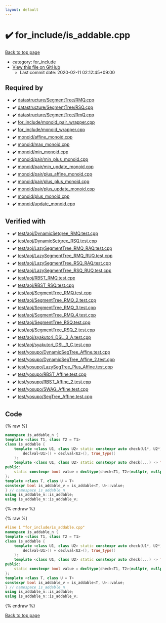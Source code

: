 ```yaml
---
layout: default
---
```


<!-- mathjax config similar to math.stackexchange -->
<script type="text/javascript" async
  src="https://cdnjs.cloudflare.com/ajax/libs/mathjax/2.7.5/MathJax.js?config=TeX-MML-AM_CHTML">
</script>
<script type="text/x-mathjax-config">
  MathJax.Hub.Config({
    TeX: { equationNumbers: { autoNumber: "AMS" }},
    tex2jax: {
      inlineMath: [ ['$','$'] ],
      processEscapes: true
    },
    "HTML-CSS": { matchFontHeight: false },
    displayAlign: "left",
    displayIndent: "2em"
  });
</script>

<script type="text/javascript" src="https://cdnjs.cloudflare.com/ajax/libs/jquery/3.4.1/jquery.min.js"></script>
<script src="https://cdn.jsdelivr.net/npm/jquery-balloon-js@1.1.2/jquery.balloon.min.js" integrity="sha256-ZEYs9VrgAeNuPvs15E39OsyOJaIkXEEt10fzxJ20+2I=" crossorigin="anonymous"></script>
<script type="text/javascript" src="../../assets/js/copy-button.js"></script>
<link rel="stylesheet" href="../../assets/css/copy-button.css" />


# :heavy_check_mark: for_include/is_addable.cpp

<a href="../../index.html">Back to top page</a>

* category: <a href="../../index.html#8be7b0dfa7a3a788ad1d174f54f0cafd">for_include</a>
* <a href="{{ site.github.repository_url }}/blob/master/for_include/is_addable.cpp">View this file on GitHub</a>
    - Last commit date: 2020-02-11 02:12:45+09:00




## Required by

* :heavy_check_mark: <a href="../datastructure/SegmentTree/RMQ.cpp.html">datastructure/SegmentTree/RMQ.cpp</a>
* :heavy_check_mark: <a href="../datastructure/SegmentTree/RSQ.cpp.html">datastructure/SegmentTree/RSQ.cpp</a>
* :heavy_check_mark: <a href="../datastructure/SegmentTree/RmQ.cpp.html">datastructure/SegmentTree/RmQ.cpp</a>
* :heavy_check_mark: <a href="monoid_pair_wrapper.cpp.html">for_include/monoid_pair_wrapper.cpp</a>
* :heavy_check_mark: <a href="monoid_wrapper.cpp.html">for_include/monoid_wrapper.cpp</a>
* :heavy_check_mark: <a href="../monoid/affine_monoid.cpp.html">monoid/affine_monoid.cpp</a>
* :heavy_check_mark: <a href="../monoid/max_monoid.cpp.html">monoid/max_monoid.cpp</a>
* :heavy_check_mark: <a href="../monoid/min_monoid.cpp.html">monoid/min_monoid.cpp</a>
* :heavy_check_mark: <a href="../monoid/pair/min_plus_monoid.cpp.html">monoid/pair/min_plus_monoid.cpp</a>
* :heavy_check_mark: <a href="../monoid/pair/min_update_monoid.cpp.html">monoid/pair/min_update_monoid.cpp</a>
* :heavy_check_mark: <a href="../monoid/pair/plus_affine_monoid.cpp.html">monoid/pair/plus_affine_monoid.cpp</a>
* :heavy_check_mark: <a href="../monoid/pair/plus_plus_monoid.cpp.html">monoid/pair/plus_plus_monoid.cpp</a>
* :heavy_check_mark: <a href="../monoid/pair/plus_update_monoid.cpp.html">monoid/pair/plus_update_monoid.cpp</a>
* :heavy_check_mark: <a href="../monoid/plus_monoid.cpp.html">monoid/plus_monoid.cpp</a>
* :heavy_check_mark: <a href="../monoid/update_monoid.cpp.html">monoid/update_monoid.cpp</a>


## Verified with

* :heavy_check_mark: <a href="../../verify/test/aoj/DynamicSetgree_RMQ.test.cpp.html">test/aoj/DynamicSetgree_RMQ.test.cpp</a>
* :heavy_check_mark: <a href="../../verify/test/aoj/DynamicSetgree_RSQ.test.cpp.html">test/aoj/DynamicSetgree_RSQ.test.cpp</a>
* :heavy_check_mark: <a href="../../verify/test/aoj/LazySegmentTree_RMQ_RAQ.test.cpp.html">test/aoj/LazySegmentTree_RMQ_RAQ.test.cpp</a>
* :heavy_check_mark: <a href="../../verify/test/aoj/LazySegmentTree_RMQ_RUQ.test.cpp.html">test/aoj/LazySegmentTree_RMQ_RUQ.test.cpp</a>
* :heavy_check_mark: <a href="../../verify/test/aoj/LazySegmentTree_RSQ_RAQ.test.cpp.html">test/aoj/LazySegmentTree_RSQ_RAQ.test.cpp</a>
* :heavy_check_mark: <a href="../../verify/test/aoj/LazySegmentTree_RSQ_RUQ.test.cpp.html">test/aoj/LazySegmentTree_RSQ_RUQ.test.cpp</a>
* :heavy_check_mark: <a href="../../verify/test/aoj/RBST_RMQ.test.cpp.html">test/aoj/RBST_RMQ.test.cpp</a>
* :heavy_check_mark: <a href="../../verify/test/aoj/RBST_RSQ.test.cpp.html">test/aoj/RBST_RSQ.test.cpp</a>
* :heavy_check_mark: <a href="../../verify/test/aoj/SegmentTree_RMQ.test.cpp.html">test/aoj/SegmentTree_RMQ.test.cpp</a>
* :heavy_check_mark: <a href="../../verify/test/aoj/SegmentTree_RMQ_2.test.cpp.html">test/aoj/SegmentTree_RMQ_2.test.cpp</a>
* :heavy_check_mark: <a href="../../verify/test/aoj/SegmentTree_RMQ_3.test.cpp.html">test/aoj/SegmentTree_RMQ_3.test.cpp</a>
* :heavy_check_mark: <a href="../../verify/test/aoj/SegmentTree_RMQ_4.test.cpp.html">test/aoj/SegmentTree_RMQ_4.test.cpp</a>
* :heavy_check_mark: <a href="../../verify/test/aoj/SegmentTree_RSQ.test.cpp.html">test/aoj/SegmentTree_RSQ.test.cpp</a>
* :heavy_check_mark: <a href="../../verify/test/aoj/SegmentTree_RSQ_2.test.cpp.html">test/aoj/SegmentTree_RSQ_2.test.cpp</a>
* :heavy_check_mark: <a href="../../verify/test/aoj/syakutori_DSL_3_A.test.cpp.html">test/aoj/syakutori_DSL_3_A.test.cpp</a>
* :heavy_check_mark: <a href="../../verify/test/aoj/syakutori_DSL_3_C.test.cpp.html">test/aoj/syakutori_DSL_3_C.test.cpp</a>
* :heavy_check_mark: <a href="../../verify/test/yosupo/DynamicSegTree_Affine.test.cpp.html">test/yosupo/DynamicSegTree_Affine.test.cpp</a>
* :heavy_check_mark: <a href="../../verify/test/yosupo/DynamicSegTree_Affine_2.test.cpp.html">test/yosupo/DynamicSegTree_Affine_2.test.cpp</a>
* :heavy_check_mark: <a href="../../verify/test/yosupo/LazySegTree_Plus_Affine.test.cpp.html">test/yosupo/LazySegTree_Plus_Affine.test.cpp</a>
* :heavy_check_mark: <a href="../../verify/test/yosupo/RBST_Affine.test.cpp.html">test/yosupo/RBST_Affine.test.cpp</a>
* :heavy_check_mark: <a href="../../verify/test/yosupo/RBST_Affine_2.test.cpp.html">test/yosupo/RBST_Affine_2.test.cpp</a>
* :heavy_check_mark: <a href="../../verify/test/yosupo/SWAG_Affine.test.cpp.html">test/yosupo/SWAG_Affine.test.cpp</a>
* :heavy_check_mark: <a href="../../verify/test/yosupo/SegTree_Affine.test.cpp.html">test/yosupo/SegTree_Affine.test.cpp</a>


## Code

<a id="unbundled"></a>
{% raw %}
```cpp
namespace is_addable_n {
template <class T1, class T2 = T1>
class is_addable {
	template <class U1, class U2> static constexpr auto check(U1*, U2*) -> decltype(
		declval<U1>() + declval<U2>(), true_type()
	);
	template <class U1, class U2> static constexpr auto check(...) -> false_type;
public:
	static constexpr bool value = decltype(check<T1, T2>(nullptr, nullptr))::value;
};
template <class T, class U = T>
constexpr bool is_addable_v = is_addable<T, U>::value;
} // namespace is_addable_n
using is_addable_n::is_addable;
using is_addable_n::is_addable_v;
```
{% endraw %}

<a id="bundled"></a>
{% raw %}
```cpp
#line 1 "for_include/is_addable.cpp"
namespace is_addable_n {
template <class T1, class T2 = T1>
class is_addable {
	template <class U1, class U2> static constexpr auto check(U1*, U2*) -> decltype(
		declval<U1>() + declval<U2>(), true_type()
	);
	template <class U1, class U2> static constexpr auto check(...) -> false_type;
public:
	static constexpr bool value = decltype(check<T1, T2>(nullptr, nullptr))::value;
};
template <class T, class U = T>
constexpr bool is_addable_v = is_addable<T, U>::value;
} // namespace is_addable_n
using is_addable_n::is_addable;
using is_addable_n::is_addable_v;

```
{% endraw %}

<a href="../../index.html">Back to top page</a>

